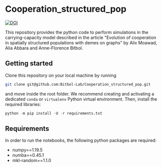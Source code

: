 # Cooperation_structured_pop

[![DOI](https://zenodo.org/badge/686382931.svg)](https://zenodo.org/doi/10.5281/zenodo.10520142)

This repository provides the python code to perform simulations in the carrying-capacity model described in the article "Evolution of cooperation in spatially structured populations with demes on graphs" by Alix Moawad, Alia Abbara and Anne-Florence Bitbol.

## Getting started

Clone this repository on your local machine by running
```bash
git clone git@github.com:Bitbol-Lab/Cooperation_structured_pop.git
```
and move inside the root folder.
We recommend creating and activating a dedicated ``conda`` or ``virtualenv`` Python virtual environment.
Then, install the required libraries:
```python
python -m pip install -U -r requirements.txt
```

## Requirements

In order to run the notebooks, the following python packages are required:

- numpy==1.19.5
- numba==0.45.1
- mkl-random==1.1.0

